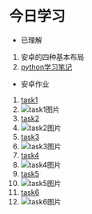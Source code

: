 # 今日学习
* 已理解
1. 安卓的四种基本布局
2. [python学习笔记](https://github.com/lc0122/-/blob/master/python%E7%AC%94%E8%AE%B0.md)

* 安卓作业
1. [task1](https://github.com/lc0122/-/blob/master/task1.xml)
2. ![task1图片](https://github.com/lc0122/-/blob/master/task1.png)
3. [task2](https://github.com/lc0122/-/blob/master/task2.xml)
4. ![task2图片](https://github.com/lc0122/-/blob/master/task2.png)
5. [task3](https://github.com/lc0122/-/blob/master/task3.xml)
6. ![task3图片](https://github.com/lc0122/-/blob/master/task3.png)
7. [task4](https://github.com/lc0122/-/blob/master/task4.xml)
8. ![task4图片](https://github.com/lc0122/-/blob/master/task4.png)
9. [task5](https://github.com/lc0122/-/blob/master/task5.xml)
10. ![task5图片](https://github.com/lc0122/-/blob/master/task5.png)
11. [task6](https://github.com/lc0122/-/blob/master/task6.xml)
12. ![task6图片](https://github.com/lc0122/-/blob/master/task6.png)

